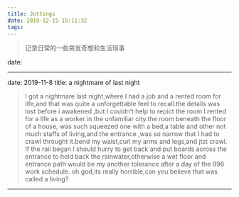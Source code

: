 ```yaml
---
title: Jottings
date: 2019-12-15 15:11:32
tags:
---
```


> 记录日常的一些突发奇想和生活琐事


date:

----
date: 2019-11-8 title: a nightmare of last night
>I got a nightmare last night,where I had a job and a rented room for life,and that was quite a unforgettable feel to recall.the details was lost before i awakened ,but I couldn’t help to repict the room I rented for a life as a  worker in the unfamiliar city.the room beneath the floor of a house, was such squeezed one with a bed,a table and other not much staffs of living,and the entrance ,was so narrow that I had to crawl throught it.bend my waist,curl my arms and legs,and jtst crawl.
If the rail began I should hurry to get back and put boards across the entrance to hold back the rainwater,otherwise a wet floor and entrance path would be my another tolerance after a day of the 996 work  schedule.
oh god,its really horrible,can you believe that was called a living?
----

